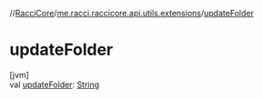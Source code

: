 //[RacciCore](../../index.md)/[me.racci.raccicore.api.utils.extensions](index.md)/[updateFolder](update-folder.md)

# updateFolder

[jvm]\
val [updateFolder](update-folder.md): [String](https://kotlinlang.org/api/latest/jvm/stdlib/kotlin/-string/index.html)
